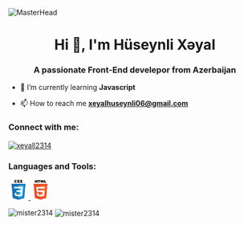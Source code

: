 ![MasterHead](http://devskiller.com/wp-content/uploads/2020/09/screen-html5-devs.jpg)

<h1 align="center">Hi 👋, I'm Hüseynli Xəyal</h1>
<h3 align="center">A passionate Front-End develepor from Azerbaijan</h3>

- 🌱 I’m currently learning **Javascript**

- 📫 How to reach me **xeyalhuseynli06@gmail.com**

<h3 align="left">Connect with me:</h3>
<p align="left">
<a href="https://instagram.com/morpheus2314" target="blank"><img align="center" src="https://raw.githubusercontent.com/rahuldkjain/github-profile-readme-generator/master/src/images/icons/Social/instagram.svg" alt="xeyall2314" height="30" width="40" /></a>
</p>

<h3 align="left">Languages and Tools:</h3>
<p align="left"> <a href="https://www.w3schools.com/css/" target="_blank" rel="noreferrer"> <img src="https://raw.githubusercontent.com/devicons/devicon/master/icons/css3/css3-original-wordmark.svg" alt="css3" width="40" height="40"/> </a> <a href="https://www.w3.org/html/" target="_blank" rel="noreferrer"> <img src="https://raw.githubusercontent.com/devicons/devicon/master/icons/html5/html5-original-wordmark.svg" alt="html5" width="40" height="40"/> </a> </p>

<p><img align="left" src="https://github-readme-stats.vercel.app/api/top-langs?username=mister2314&show_icons=true&locale=en&layout=compact" alt="mister2314" /></p>

<p>&nbsp;<img align="center" src="https://github-readme-stats.vercel.app/api?username=mister2314&show_icons=true&locale=en" alt="mister2314" /></p>
